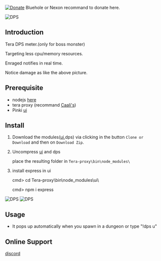 [![Donate](https://img.shields.io/badge/Donate-PayPal-ff69b4.svg)](https://www.paypal.com/cgi-bin/webscr?cmd=_s-xclick&hosted_button_id=C6BU555NMQJD6)
Bluehole or Nexon recommand to donate here.

![DPS](https://preview.ibb.co/hzww8T/dps.jpg)

## Introduction

Tera DPS meter.(only for boss monster)

Targeting less cpu/memory resources.

Enraged notifies in real time.

Notice damage as like the above picture.

## Prerequisite

- nodejs  [here](https://nodejs.org/en/)
- tera proxy (recommand [Caali's](https://cdn.discordapp.com/attachments/394446642465603584/435128362294575104/tera-proxy.7z))
- Pinki [ui](https://github.com/pinkipi/ui)

## Install

1. Download the modules([ui](https://github.com/pinkipi/ui),dps) via clicking in the button `Clone or Download` and then on `Download Zip`.

2. Uncompress [ui](https://github.com/pinkipi/ui) and dps

   place the resulting folder in `Tera-proxy\bin\node_modules\`

3. install express in ui

   cmd> cd Tera-proxy\bin\node_modules\ui\

   cmd> npm i express


![DPS](https://preview.ibb.co/k7ARa8/unknown.png)
![DPS](https://preview.ibb.co/fF9f2o/unknown2.png)

## Usage

- It pops up automatically when you spawn in a dungeon or type "!dps u"

## Online Support

[discord](https://discord.gg/XsTscwZ)
